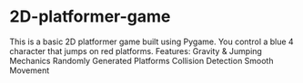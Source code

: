 # 2D-platformer-game
This is a basic 2D platformer game 
built using Pygame. You control a blue 4
character that jumps on red platforms.
Features: Gravity &amp; Jumping 
Mechanics Randomly Generated Platforms Collision Detection Smooth Movement
